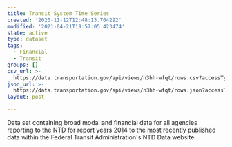 ```yaml
---
title: Transit System Time Series
created: '2020-11-12T12:48:13.704292'
modified: '2021-04-21T19:57:05.423474'
state: active
type: dataset
tags:
  - Financial
  - Transit
groups: []
csv_url: >-
  https://data.transportation.gov/api/views/h3hh-wfqt/rows.csv?accessType=DOWNLOAD
json_url: >-
  https://data.transportation.gov/api/views/h3hh-wfqt/rows.json?accessType=DOWNLOAD
layout: post

---
```

Data set containing broad modal and financial data for all agencies reporting to the NTD for report years 2014 to the most recently published data within the Federal Transit Administration's NTD Data website.
